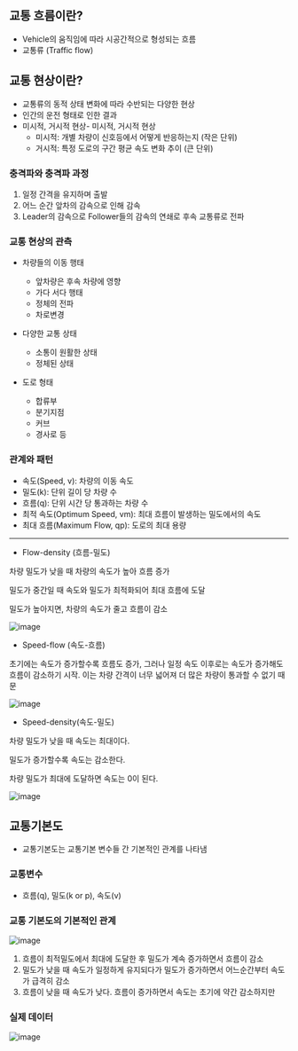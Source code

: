 ## 교통 흐름이란?

- Vehicle의 움직임에 따라 시공간적으로 형성되는 흐름
- 교통류 (Traffic flow)

## 교통 현상이란?

- 교통류의 동적 상태 변화에 따라 수반되는 다양한 현상
- 인간의 운전 형태로 인한 결과
- 미시적, 거시적 현상- 미시적, 거시적 현상
  * 미시적: 개별 차량이 신호등에서 어떻게 반응하는지 (작은 단위)
  * 거시적: 특정 도로의 구간 평균 속도 변화 추이 (큰 단위)

### 충격파와 충격파 과정

1. 일정 간격을 유지하며 출발
2. 어느 순간 앞차의 감속으로 인해 감속
3. Leader의 감속으로 Follower들의 감속의 연쇄로 후속 교통류로 전파

### 교통 현상의 관측

- 차량들의 이동 행태
  * 앞차량은 후속 차량에 영향
  * 가다 서다 행태
  * 정체의 전파
  * 차로변경
 
- 다양한 교통 상태
  * 소통이 원활한 상태
  * 정체된 상태
 
- 도로 형태
  * 합류부
  * 분기지점
  * 커브
  * 경사로 등
 
### 관계와 패턴

- 속도(Speed, v): 차량의 이동 속도
- 밀도(k): 단위 길이 당 차량 수
- 흐름(q): 단위 시간 당 통과하는 차량 수
- 최적 속도(Optimum Speed, vm): 최대 흐름이 발생하는 밀도에서의 속도
- 최대 흐름(Maximum Flow, qp): 도로의 최대 용량
----------------------------------------------------------------------
- Flow-density (흐름-밀도)

차량 밀도가 낮을 때 차량의 속도가 높아 흐름 증가

밀도가 중간일 때 속도와 밀도가 최적화되어 최대 흐름에 도달

밀도가 높아지면, 차량의 속도가 줄고 흐름이 감소

![image](https://github.com/Jaeboong/Study/assets/158824294/5aebcc53-43b2-4122-b4f5-22f8899ff506)

- Speed-flow (속도-흐름)

초기에는 속도가 증가할수록 흐름도 증가, 그러나 일정 속도 이후로는 속도가 증가해도 흐름이 감소하기 시작. 이는 차량 간격이 너무 넓어져 더 많은 차량이 통과할 수 없기 때문

![image](https://github.com/Jaeboong/Study/assets/158824294/569ac072-b2ec-484d-90ee-c720da7bf818)

- Speed-density(속도-밀도)

차량 밀도가 낮을 때 속도는 최대이다.

밀도가 증가할수록 속도는 감소한다.

차량 밀도가 최대에 도달하면 속도는 0이 된다.

![image](https://github.com/Jaeboong/Study/assets/158824294/089cfe41-0845-406b-8489-a47cd7a9766a)

## 교통기본도

- 교통기본도는 교통기본 변수들 간 기본적인 관계를 나타냄

### 교통변수

- 흐름(q), 밀도(k or p), 속도(v)


### 교통 기본도의 기본적인 관계

![image](https://github.com/Jaeboong/Study/assets/158824294/8630a2e1-91ab-48a9-a27d-c84660eb6878)

1. 흐름이 최적밀도에서 최대에 도달한 후 밀도가 계속 증가하면서 흐름이 감소
2. 밀도가 낮을 때 속도가 일정하게 유지되다가 밀도가 증가하면서 어느순간부터 속도가 급격히 감소
3. 흐름이 낮을 때 속도가 낮다. 흐름이 증가하면서 속도는 초기에 약간 감소하지만 

### 실제 데이터
![image](https://github.com/Jaeboong/Study/assets/158824294/08228f1c-7006-478e-a853-e3bac1cf5a19)















